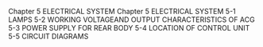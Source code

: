 Chapter 5
ELECTRICAL SYSTEM
Chapter 5 ELECTRICAL SYSTEM
5-1 LAMPS
5-2 WORKING VOLTAGEAND OUTPUT CHARACTERISTICS OF ACG
5-3 POWER SUPPLY FOR REAR BODY
5-4 LOCATION OF CONTROL UNIT
5-5 CIRCUIT DIAGRAMS